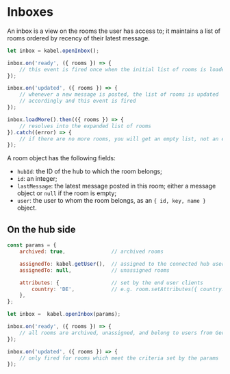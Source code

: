 # Inboxes

An inbox is a view on the rooms the user has access to; it maintains a list of rooms ordered by recency of their latest message.

```js
let inbox = kabel.openInbox();

inbox.on('ready', ({ rooms }) => {
    // this event is fired once when the initial list of rooms is loaded
});

inbox.on('updated', ({ rooms }) => {
    // whenever a new message is posted, the list of rooms is updated
    // accordingly and this event is fired
});

inbox.loadMore().then(({ rooms }) => {
    // resolves into the expanded list of rooms
}).catch((error) => {
    // if there are no more rooms, you will get an empty list, not an error
});
```

A room object has the following fields:

- `hubId`: the ID of the hub to which the room belongs;
- `id`: an integer;
- `lastMessage`: the latest message posted in this room; either a message object or `null` if the room is empty;
- `user`: the user to whom the room belongs, as an `{ id, key, name }` object.


## On the hub side

```js
const params = {
    archived: true,               // archived rooms

    assignedTo: kabel.getUser(),  // assigned to the connected hub user
    assignedTo: null,             // unassigned rooms

    attributes: {                 // set by the end user clients
        country: 'DE',            // e.g. room.setAttributes({ country: 'DE' })
    },
};

let inbox =  kabel.openInbox(params);

inbox.on('ready', ({ rooms }) => {
    // all rooms are archived, unassigned, and belong to users from Germany
});

inbox.on('updated', ({ rooms }) => {
    // only fired for rooms which meet the criteria set by the params
});
```
